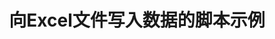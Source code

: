 ---
layout: article
title: 向Excel文件写入数据的脚本示例
description: 
  - 脚本展示了如何通过连接ODBC数据源，使用“ExecuteNonQuery”语句向Excel文件写入数据。
lang: cn
weight: 50
isDraft: false
ref: Script_Write_to_Excel
category:
  - Script
  - Scripting
image: Script_Write_to_Excel_EN.png
download: Script_Write_to_Excel - CN.pbmx
overview_description:
overview_benefits:
overview_data_sources:
---